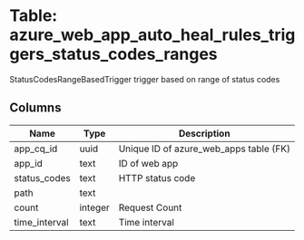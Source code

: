 
# Table: azure_web_app_auto_heal_rules_triggers_status_codes_ranges
StatusCodesRangeBasedTrigger trigger based on range of status codes
## Columns
| Name        | Type           | Description  |
| ------------- | ------------- | -----  |
|app_cq_id|uuid|Unique ID of azure_web_apps table (FK)|
|app_id|text|ID of web app|
|status_codes|text|HTTP status code|
|path|text||
|count|integer|Request Count|
|time_interval|text|Time interval|
